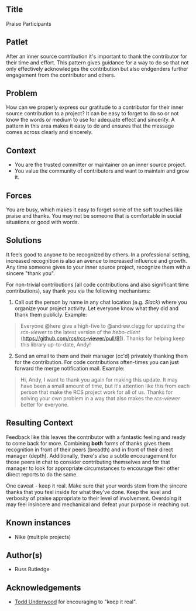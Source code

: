 ## Title
Praise Participants

## Patlet
After an inner source contribution it's important to thank the contributor for their time and effort.
This pattern gives guidance for a way to do so that not only effectively acknowledges the contribution but also endgenders further engagement from the contributor and others.

## Problem
How can we properly express our gratitude to a contributor for their inner source contribution to a project?
It can be easy to forget to do so or not know the words or medium to use for adequate effect and sincerity.
A pattern in this area makes it easy to do and ensures that the message comes across clearly and sincerely.

## Context
* You are the trusted committer or maintainer on an inner source project.
* You value the community of contributors and want to maintain and grow it.

## Forces
You are busy, which makes it easy to forget some of the soft touches like praise and thanks.
You may not be someone that is comfortable in social situations or good with words.

## Solutions
It feels good to anyone to be recognized by others.
In a professional setting, increased recognition is also an avenue to increased influence and growth.
Any time someone gives to your inner source project, recognize them with a sincere "thank you".

For non-trivial contributions (all code contributions and also significant time contributions), say thank you via the following mechanisms:

1. Call out the person by name in any chat location (e.g. _Slack_) where you organize your project activity.  Let everyone know what they did and thank them publicly.  Example:

> Everyone @here give a high-five to @andrew.clegg for updating the _rcs-viewer_ to the latest version of the _hebo-client_ (https://github.com/rcs/rcs-viewer/pull/81).
Thanks for helping keep this library up-to-date, Andy!

2. Send an email to them and their manager (cc'd) privately thanking them for the contribution.
For code contributions often-times you can just forward the merge notification mail.  Example:

> Hi, Andy, I want to thank you again for making this update.
It may have been a small amount of time, but it's attention like this from each person that make the RCS project work for all of us.
Thanks for solving your own problem in a way that also makes the _rcs-viewer_ better for everyone.

## Resulting Context
Feedback like this leaves the contributor with a fantastic feeling and ready to come back for more.
Combining **both** forms of thanks gives them recognition in front of their peers (breadth) and in front of their direct manager (depth).
Additionally, there's also a subtle encouragement for those peers in chat to consider contributing themselves and for that manager to look for appropriate circumstances to encourage their other direct reports to do the same.

One caveat - keep it real.
Make sure that your words stem from the sincere thanks that you feel inside for what they've done.
Keep the level and verbosity of praise appropriate to their level of involvement.
Overdoing it may feel insincere and mechanical and defeat your purpose in reaching out.

## Known instances

* Nike (multiple projects)

## Author(s)

* Russ Rutledge

## Acknowledgements

* [Todd Underwood](https://github.com/tunderwood) for encouraging to "keep it real".